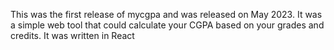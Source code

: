 This was the first release of mycgpa and was released on May 2023. It was a simple web tool that could calculate your CGPA based on your grades and credits. It was written in React
